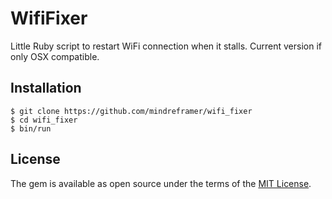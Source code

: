 # WifiFixer

Little Ruby script to restart WiFi connection when it stalls.
Current version if only OSX compatible.

## Installation

    $ git clone https://github.com/mindreframer/wifi_fixer
    $ cd wifi_fixer
    $ bin/run

## License

The gem is available as open source under the terms of the [MIT License](http://opensource.org/licenses/MIT).

